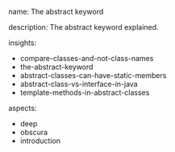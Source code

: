 name: The abstract keyword

description: The abstract keyword explained.

insights:
  - compare-classes-and-not-class-names
  - the-abstract-keyword
  - abstract-classes-can-have-static-members
  - abstract-class-vs-interface-in-java
  - template-methods-in-abstract-classes


aspects:
  - deep
  - obscura
  - introduction